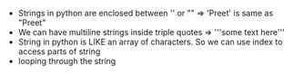 - Strings in python are enclosed between '' or "" => 'Preet' is same as "Preet"
- We can have multiline strings inside triple quotes => '''some text here'''
- String in python is LIKE an array of characters. So we can use index to access parts of string
- looping through the string